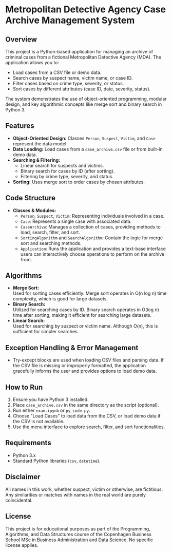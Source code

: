 # Metropolitan Detective Agency Case Archive Management System

## Overview
This project is a Python-based application for managing an archive of criminal cases from a fictional Metropolitan Detective Agency (MDA). The application allows you to:
- Load cases from a CSV file or demo data.
- Search cases by suspect name, victim name, or case ID.
- Filter cases based on crime type, severity, or status.
- Sort cases by different attributes (case ID, date, severity, status).

The system demonstrates the use of object-oriented programming, modular design, and key algorithmic concepts like merge sort and binary search in Python 3.

## Features
- **Object-Oriented Design:** Classes `Person`, `Suspect`, `Victim`, and `Case` represent the data model. 
- **Data Loading:** Load cases from a `case_archive.csv` file or from built-in demo data.
- **Searching & Filtering:**  
  - Linear search for suspects and victims.  
  - Binary search for cases by ID (after sorting).
  - Filtering by crime type, severity, and status.
- **Sorting:** Uses merge sort to order cases by chosen attributes.

## Code Structure
- **Classes & Modules:**  
  - `Person`, `Suspect`, `Victim`: Representing individuals involved in a case.  
  - `Case`: Represents a single case with associated data.  
  - `CaseArchive`: Manages a collection of cases, providing methods to load, search, filter, and sort.  
  - `SortingAlgorithm` and `SearchAlgorithm`: Contain the logic for merge sort and searching methods.
  - `Application`: Runs the application and provides a text-base interface users can interactively choose operations to perform on the archive from. 
  
## Algorithms
- **Merge Sort:**  
  Used for sorting cases efficiently. Merge sort operates in O(n log n) time complexity, which is good for large datasets.
- **Binary Search:**  
  Utilized for searching cases by ID. Binary search operates in O(log n) time after sorting, making it efficient for searching large datasets.
- **Linear Search:**  
  Used for searching by suspect or victim name. Although O(n), this is sufficient for simpler searches.

## Exception Handling & Error Management
- Try-except blocks are used when loading CSV files and parsing data. If the CSV file is missing or improperly formatted, the application gracefully informs the user and provides options to load demo data.

## How to Run
1. Ensure you have Python 3 installed.
2. Place `case_archive.csv` in the same directory as the script (optional).
3. Run either `exam.ipynb` or `py_code.py`.
4. Choose "Load Cases" to load data from the CSV, or load demo data if the CSV is not available.
5. Use the menu interface to explore search, filter, and sort functionalities.

## Requirements
- Python 3.x
- Standard Python libraries (`csv`, `datetime`).

## Disclaimer
All names in this work, whether suspect, victim or otherwise, are fictitious. Any similarities or matches with names in the real world are purely coincidental.

## License
This project is for educational purposes as part of the Programming, Algorithms, and Data Structures course of the Copenhagen Business School MSc in Business Administration and Data Science. No specific license applies.